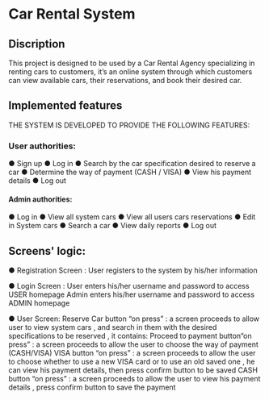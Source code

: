 # Car Rental System
## Discription
This project is designed to be used by a Car Rental Agency specializing in renting
cars to customers, it’s an online system through which customers can view
available cars, their reservations, and book their desired car.

## Implemented features
THE SYSTEM IS DEVELOPED TO PROVIDE THE FOLLOWING FEATURES:
### User authorities:
● Sign up
● Log in
● Search by the car specification desired to reserve a car
● Determine the way of payment (CASH / VISA)
● View his payment details
● Log out
#### Admin authorities:
● Log in
● View all system cars
● View all users cars reservations
● Edit in System cars
● Search a car
● View daily reports
● Log out

## Screens' logic:
● Registration Screen :
User registers to the system by his/her information

● Login Screen :
User enters his/her username and password to access USER homepage
Admin enters his/her username and password to access ADMIN homepage

● User Screen:
Reserve Car button “on press” : a screen proceeds to allow user to view system
cars , and search in them with the desired specifications to be reserved , it
contains:
Proceed to payment button“on press” : a screen proceeds to allow the user to
choose the way of payment (CASH/VISA)
VISA button “on press” : a screen proceeds to allow the user to choose whether to
use a new VISA card or to use an old saved one , he can view his payment details,
then press confirm button to be saved
CASH button “on press” : a screen proceeds to allow the user to view his payment
details , press confirm button to save the payment
